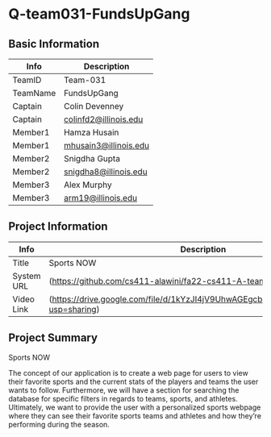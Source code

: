 # Q-team031-FundsUpGang

## Basic Information

|   Info      |        Description     |
| ----------- | ---------------------- |
| TeamID      |        Team-031        |
| TeamName    |       FundsUpGang      |
| Captain     |       Colin Devenney   |
| Captain     |  colinfd2@illinois.edu |
| Member1     |        Hamza Husain    |
| Member1     |  mhusain3@illinois.edu |
| Member2     |      Snigdha Gupta     |
| Member2     |  snigdha8@illinois.edu |
| Member3     |      Alex Murphy       |
| Member3     |  arm19@illinois.edu    |

## Project Information

|   Info      |        Description     |
| ----------- | ---------------------- |
|  Title      |       Sports NOW     |
| System URL  |     (https://github.com/cs411-alawini/fa22-cs411-A-team031-FundsUpGang/)  |
| Video Link  |     (https://drive.google.com/file/d/1kYzJI4jV9UhwAGEgcbMtNSxdhsZAxk6N/view?usp=sharing)     |

## Project Summary

Sports NOW

The concept of our application is to create a web page for users to view their favorite sports and the current stats of the players and teams the user wants to follow. Furthermore, we will have a section for searching the database for specific filters in regards to teams, sports, and athletes. Ultimately, we want to provide the user with a personalized sports webpage where they can see their favorite sports teams and athletes and how they’re performing during the season.
